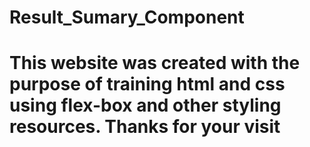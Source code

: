 # Result_Sumary_Component
 
 # This website was created with the purpose of training html and css using flex-box and other styling resources. Thanks for your visit
 [SITE]:https://jeduardorj.github.io/Result_Sumary_Component/
